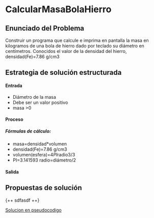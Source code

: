 # CalcularMasaBolaHierro

## Enunciado del Problema

Construir un programa que calcule e imprima en pantalla la masa en kilogramos de una bola de hierro dado por teclado su diámetro en centímetros. Conocidos el valor de la densidad del hierro, densidad(Fe)=7.86 g/cm3

## Estrategia de solución estructurada

#### Entrada
- Diámetro de la masa
 - Debe ser un valor positivo
  - masa >0

#### Proceso
##### Fórmulas de cálculo:
- masa=densidad*volumen
- densidad(Fe)=7.86 g/cm3
- volumen(esfera)=4*PI*radio3/3
-  PI=3.141593
radio=diámetro/2


#### Salida




## Propuestas de solución
{++ sdfasdf ++}

[Solucion en pseudocodigo](https://github.com/MaterialesProgramacion/CuadernoProblemas/blob/master/Primeros_pasos/CalcularMasaBolaHierro/CalcularMasaBolaHierro.psc)

